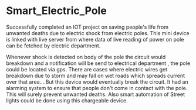 # Smart_Electric_Pole
Successfully completed an IOT project on saving people's life from unwanted deaths due to electric shock from electric poles.
This mini device is linked with live server from where data of live reading of power on pole can be fetched by electric department.

Whenever shock is detected on body of the pole the circuit would breakdown and a notification will be send to electrical department , the pole could be located via gps.
There are cases where electric wires get breakdown due to storm and may fall on wet roads which spreads current over that area....But this device would eventually break the circuit.
It had an alarming system to ensure that people don't come in contact with the pole.
This will surely prevent unwanted deaths.
Also smart automation of Street lights could be done using this chargeable device.
